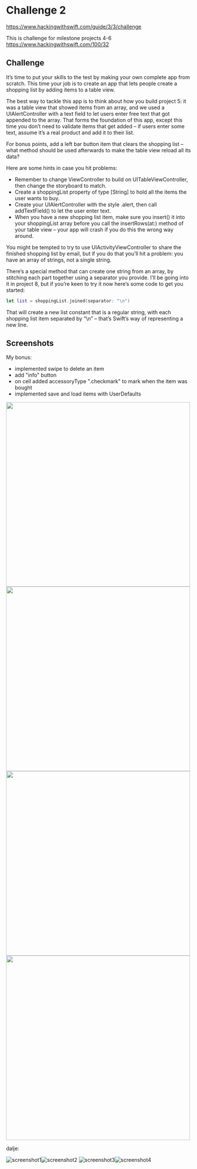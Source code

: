 # Challenge 2

https://www.hackingwithswift.com/guide/3/3/challenge

This is challenge for milestone projects 4-6 https://www.hackingwithswift.com/100/32

## Challenge

It’s time to put your skills to the test by making your own complete app from scratch. This time your job is to create an app that lets people create a shopping list by adding items to a table view.

The best way to tackle this app is to think about how you build project 5: it was a table view that showed items from an array, and we used a UIAlertController with a text field to let users enter free text that got appended to the array. That forms the foundation of this app, except this time you don’t need to validate items that get added – if users enter some text, assume it’s a real product and add it to their list.

For bonus points, add a left bar button item that clears the shopping list – what method should be used afterwards to make the table view reload all its data?

Here are some hints in case you hit problems:

- Remember to change ViewController to build on UITableViewController, then change the storyboard to match.
- Create a shoppingList property of type [String] to hold all the items the user wants to buy.
- Create your UIAlertController with the style .alert, then call addTextField() to let the user enter text.
- When you have a new shopping list item, make sure you insert() it into your shoppingList array before you call the insertRows(at:) method of your table view – your app will crash if you do this the wrong way around.

You might be tempted to try to use UIActivityViewController to share the finished shopping list by email, but if you do that you’ll hit a problem: you have an array of strings, not a single string.

There’s a special method that can create one string from an array, by stitching each part together using a separator you provide. I’ll be going into it in project 8, but if you’re keen to try it now here’s some code to get you started:

```swift
let list = shoppingList.joined(separator: "\n")
```

That will create a new list constant that is a regular string, with each shopping list item separated by “\n” – that’s Swift’s way of representing a new line.

## Screenshots

My bonus:
- implemented swipe to delete an item
- add "info" button
- on cell added accessoryType ".checkmark" to mark when the item was bought
- implemented save and load items with UserDefaults

<img src="screenshots/screen01.png" width="500"><img src="screenshots/screen02.png" width="500"> 
<img src="screenshots/screen03.png" width="500"><img src="screenshots/screen04.png" width="500"> 

dalje:

![screenshot1](screenshots/screen01.png)![screenshot2](screenshots/screen02.png)
![screenshot3](screenshots/screen03.png)![screenshot4](screenshots/screen04.png)
